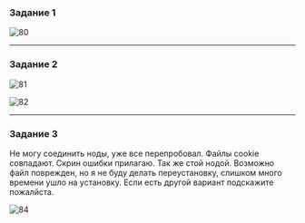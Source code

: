 ### Задание 1

![80](https://github.com/Oigen181/Rabbitmq-Evgeny-Andreev/assets/126493876/959f10bd-8656-4a62-85ac-d989cc87e149)

---

### Задание 2

![81](https://github.com/Oigen181/Rabbitmq-Evgeny-Andreev/assets/126493876/c44ca3f8-333c-473b-834c-1631d3eb72b0)

![82](https://github.com/Oigen181/Rabbitmq-Evgeny-Andreev/assets/126493876/f0293929-6932-45b2-9ff5-81f1f7583952)

---

### Задание 3

Не могу соединить ноды, уже все перепробовал. Файлы cookie совпадают. Скрин ошибки прилагаю. Так же стой нодой.
Возможно файл поврежден, но я не буду делать переустановку, слишком много времени ушло на установку. Если есть другой вариант подскажите пожалйста.

![84](https://github.com/Oigen181/Rabbitmq-Evgeny-Andreev/assets/126493876/a85f8620-2a20-4604-8d92-ec63796e0b9b)
